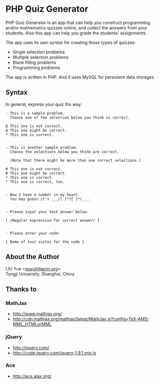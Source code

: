 PHP Quiz Generator
==================

PHP Quiz Generator is an app that can help you construct programming and/or mathematics quizzes online, and collect the answers from your students. Also this app can help you grade the students' assignments.

The app uses its own syntax for creating those types of quizzes:

* Single selection problems
* Multiple selection problems
* Blank filling problems
* Programming problems

The app is written in PHP. And it uses MySQL for persistent data storages.


Syntax
------

In general, express your quiz ths way:

```
- This is a sample problem.
  Choose one of the selection below you think is correct.

@ This one is not correct.
@ This one might be correct.
* This one is correct.


- This is another sample problem.
  Choose the selections below you think are correct.

  (Note that there might be more than one correct selections.)

# This one is not correct.
# This one might be correct.
* This one is correct.
* This one is correct, too.


- Now I have a number in my heart.
  You may guess it's ___/[ ]*7[ ]*/___.


- Please input your text answer below:

[ /Regular expression for correct answer/ ]


- Please enter your code:

{ Name of test suites for the code }
```


About the Author
----------------

LIU Yue &lt;euyuil@acm.org&gt;<br />
Tongji University, Shanghai, China


Thanks to
---------

### MathJax

* http://www.mathjax.org/
* http://cdn.mathjax.org/mathjax/latest/MathJax.js?config=TeX-AMS-MML_HTMLorMML

### jQuery

* http://jquery.com/
* http://code.jquery.com/jquery-1.9.1.min.js

### Ace

* http://ace.ajax.org/
